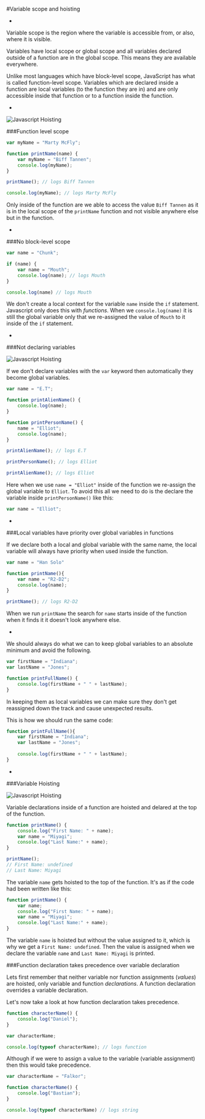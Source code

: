#Variable scope and hoisting

-

Variable scope is the region where the variable is accessible from, or also, where it is visible.  

Variables have local scope or global scope and all variables declared outside of a function are in the global scope. This means they are available everywhere.

Unlike most languages which have block-level scope, JavaScript has what is called function-level scope. Variables which are declared inside a function are local variables (to the function they are in) and are only accessible inside that function or to a function inside the function. 

-

![Javascript Hoisting](http://captivatedev.com/wp-content/uploads/2011/04/VariableScope_thumb1.jpg)

###Function level scope

```javascript
var myName = "Marty McFly";

function printName(name) {
	var myName = "Biff Tannen";
	console.log(myName);
}

printName(); // logs Biff Tannen

console.log(myName); // logs Marty McFly
```

Only inside of the function are we able to access the value `Biff Tannen` as it is in the local scope of the `printName` function and not visible anywhere else but in the function. 

-

###No block-level scope

```javascript
var name = "Chunk";

if (name) {
	var name = "Mouth";
	console.log(name); // logs Mouth
}

console.log(name) // logs Mouth
```

We don't create a local context for the variable `name` inside the `if` statement. Javascript only does this with _functions_. When we `console.log(name)` it is still the global variable only that we re-assigned the value of `Mouth` to it inside of the `if` statement. 

-

###Not declaring variables

![Javascript Hoisting](https://encrypted-tbn3.gstatic.com/images?q=tbn:ANd9GcS4RTdLDeAdSU3zqbT8LoCm2dYPCqIZzxmlKCSePWursKYl-sh-)

If we don't declare variables with the `var` keyword then automatically they become global variables. 

```javascript
var name = "E.T";

function printAlienName() {
	console.log(name);	
}

function printPersonName() {
	name = "Elliot";
	console.log(name);
}

printAlienName(); // logs E.T

printPersonName(); // logs Elliot

printAlienName(); // logs Elliot
```
Here when we use `name = "Elliot"` inside of the function we re-assign the global variable to `Elliot`. To avoid this all we need to do is the declare the variable inside `printPersonName()` like this:

```javascript
var name = "Elliot";
```

-

###Local variables have priority over global variables in functions

If we declare both a local and global variable with the same name, the local variable will always have priority when used inside the function. 

```javascript
var name = "Han Solo"

function printName(){
	var name = "R2-D2";
	console.log(name);
}

printName(); // logs R2-D2
```

When we run `printName` the search for `name` starts inside of the function when it finds it it doesn't look anywhere else.

-

We should always do what we can to keep global variables to an absolute minimum and avoid the following.

```javascript
var firstName = "Indiana";
var lastName = "Jones";

function printFullName() {
	console.log(firstName + " " + lastName);
}
```

In keeping them as local variables we can make sure they don't get reassigned down the track and cause unexpected results.

This is how we should run the same code:

```javascript 
function printFullName(){
	var firstName = "Indiana";
	var lastName = "Jones";
	
	console.log(firstName + " " + lastName);
}
```
-

###Variable Hoisting

![Javascript Hoisting](http://www.codingtutes.com/wp-content/uploads/2016/03/1456827053_maxresdefault-205x130.jpg)

Variable declarations inside of a function are hoisted and delared at the top of the function.

```javascript
function printName() {
	console.log("First Name: " + name);
	var name = "Miyagi";
	console.log("Last Name:" + name);
}

printName();
// First Name: undefined
// Last Name: Miyagi 
```

The variable `name` gets hoisted to the top of the function. It's as if the code had been written like this:

```javascript
function printName() {
	var name;
	console.log("First Name: " + name);
	var name = "Miyagi";
	console.log("Last Name:" + name);
}
```

The variable `name` is hoisted but without the value assigned to it, which is why we get a `First Name: undefined`. Then the value is assigned when we declare the variable `name` and `Last Name: Miyagi` is printed.

###Function declaration takes precedence over variable declaration

Lets first remember that neither variable nor function assignments (_values_) are hoisted, only variable and function _declarations_. A function declaration overrides a variable declaration. 

Let's now take a look at how function declaration takes precedence. 

```javascript
function characterName() {
	console.log("Daniel");
}

var characterName;

console.log(typeof characterName); // logs function
```

Although if we were to assign a value to the variable (variable assignment) then this would take precedence.

```javascript
var characterName = "Falkor";

function characterName() {
	console.log("Bastian");
}

console.log(typeof characterName) // logs string
```